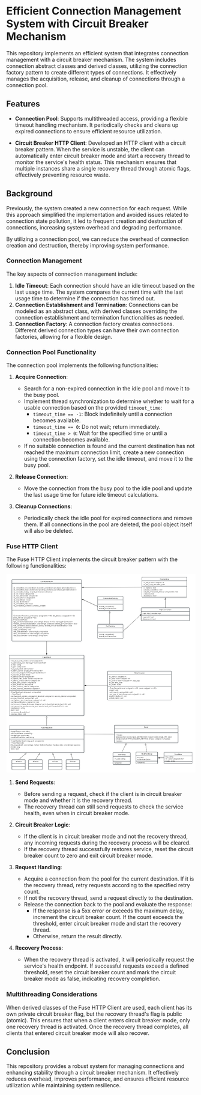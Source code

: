 # Efficient Connection Management System with Circuit Breaker Mechanism

This repository implements an efficient system that integrates connection management with a circuit breaker mechanism. The system includes connection abstract classes and derived classes, utilizing the connection factory pattern to create different types of connections. It effectively manages the acquisition, release, and cleanup of connections through a connection pool.

## Features

- **Connection Pool**: Supports multithreaded access, providing a flexible timeout handling mechanism. It periodically checks and cleans up expired connections to ensure efficient resource utilization.
  
- **Circuit Breaker HTTP Client**: Developed an HTTP client with a circuit breaker pattern. When the service is unstable, the client can automatically enter circuit breaker mode and start a recovery thread to monitor the service's health status. This mechanism ensures that multiple instances share a single recovery thread through atomic flags, effectively preventing resource waste.

## Background

Previously, the system created a new connection for each request. While this approach simplified the implementation and avoided issues related to connection state pollution, it led to frequent creation and destruction of connections, increasing system overhead and degrading performance.

By utilizing a connection pool, we can reduce the overhead of connection creation and destruction, thereby improving system performance.

### Connection Management

The key aspects of connection management include:
1. **Idle Timeout**: Each connection should have an idle timeout based on the last usage time. The system compares the current time with the last usage time to determine if the connection has timed out.
2. **Connection Establishment and Termination**: Connections can be modeled as an abstract class, with derived classes overriding the connection establishment and termination functionalities as needed.
3. **Connection Factory**: A connection factory creates connections. Different derived connection types can have their own connection factories, allowing for a flexible design.

### Connection Pool Functionality

The connection pool implements the following functionalities:

1. **Acquire Connection**:
   - Search for a non-expired connection in the idle pool and move it to the busy pool.
   - Implement thread synchronization to determine whether to wait for a usable connection based on the provided `timeout_time`:
     - `timeout_time == -1`: Block indefinitely until a connection becomes available.
     - `timeout_time == 0`: Do not wait; return immediately.
     - `timeout_time > 0`: Wait for the specified time or until a connection becomes available.
   - If no suitable connection is found and the current destination has not reached the maximum connection limit, create a new connection using the connection factory, set the idle timeout, and move it to the busy pool.

2. **Release Connection**:
   - Move the connection from the busy pool to the idle pool and update the last usage time for future idle timeout calculations.

3. **Cleanup Connections**:
   - Periodically check the idle pool for expired connections and remove them. If all connections in the pool are deleted, the pool object itself will also be deleted.

### Fuse HTTP Client

The Fuse HTTP Client implements the circuit breaker pattern with the following functionalities:

![fuse client](images/fuseclient.png)

1. **Send Requests**:
   - Before sending a request, check if the client is in circuit breaker mode and whether it is the recovery thread.
   - The recovery thread can still send requests to check the service health, even when in circuit breaker mode.

2. **Circuit Breaker Logic**:
   - If the client is in circuit breaker mode and not the recovery thread, any incoming requests during the recovery process will be cleared.
   - If the recovery thread successfully restores service, reset the circuit breaker count to zero and exit circuit breaker mode.

3. **Request Handling**:
   - Acquire a connection from the pool for the current destination. If it is the recovery thread, retry requests according to the specified retry count.
   - If not the recovery thread, send a request directly to the destination.
   - Release the connection back to the pool and evaluate the response:
     - If the response is a 5xx error or exceeds the maximum delay, increment the circuit breaker count. If the count exceeds the threshold, enter circuit breaker mode and start the recovery thread.
     - Otherwise, return the result directly.

4. **Recovery Process**:
   - When the recovery thread is activated, it will periodically request the service's health endpoint. If successful requests exceed a defined threshold, reset the circuit breaker count and mark the circuit breaker mode as false, indicating recovery completion.

### Multithreading Considerations

When derived classes of the Fuse HTTP Client are used, each client has its own private circuit breaker flag, but the recovery thread's flag is public (atomic). This ensures that when a client enters circuit breaker mode, only one recovery thread is activated. Once the recovery thread completes, all clients that entered circuit breaker mode will also recover.

## Conclusion

This repository provides a robust system for managing connections and enhancing stability through a circuit breaker mechanism. It effectively reduces overhead, improves performance, and ensures efficient resource utilization while maintaining system resilience.
